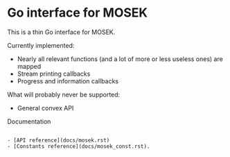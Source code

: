 Go interface for MOSEK
======================

This is a thin Go interface for MOSEK.

Currently implemented:

- Nearly all relevant functions (and a lot of more or less useless ones) are mapped
- Stream printing callbacks
- Progress and information callbacks

What will probably never be supported:

- General convex API

Documentation
~~~~~~~~~~~~~

- [API reference](docs/mosek.rst)
- [Constants reference](docs/mosek_const.rst).
